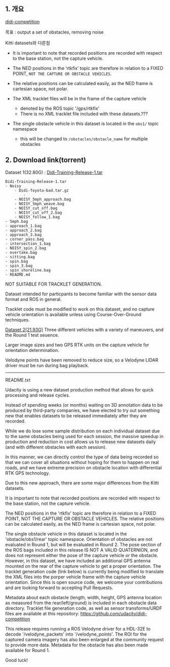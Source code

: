 
## 1. 개요

[didi-competition](https://github.com/udacity/didi-competition)



목표 : output a set of obstacles, removing noise 

Kitti datasets와 다른점
- It is important to note that recorded positions are recorded with respect to the base station, not the capture vehicle. 

- The NED positions in the ‘rtkfix’ topic are therefore in relation to a FIXED POINT, `NOT THE CAPTURE OR OBSTACLE VEHICLES`. 

- The relative positions can be calculated easily, as the NED frame is cartesian space, not polar.

- The XML tracklet files will be in the frame of the capture vehicle
	-  denoted by the ROS topic '/gps/rtkfix'
    - There is no XML tracklet file included with these datasets.???
    
- The single obstacle vehicle in this dataset is located in the `obs1/` topic namespace
	- this will be changed to `/obstacles/obstacle_name` for  multiple obstacles



## 2. Download link(torrent) 

Dataset 1(32.80G) : [Didi-Training-Release-1.tar](http://academictorrents.com/details/76352487923a31d47a6029ddebf40d9265e770b5)

```
Didi-Training-Release-1.tar
- Noisy
	- Didi-Toyota-bad.tar.gz
    	- 
    - NOISY_5mph_approach.bag
    - NOISY_5mph_weave.bag
    - NOISY_cut_off.bag
    - NOISY_cut_off_2.bag
    - NOISY_follow_1.bag
- 5mph.bag
- approach_1.bag
- approach_2.bag
- approach_3.bag
- corner_pass.bag
- intersection_1.bag
- NOISY_spin_2.bag
- overtake.bag
- sitting.bag
- spin.bag
- spin_3.bag
- spin_shoreline.bag
- README.md
```

NOT SUITABLE FOR TRACKLET GENERATION. 

Dataset intended for particpants to become familiar with the sensor data format and ROS in general. 

Tracklet code must be modified to work on this dataset, and no capture vehicle orientation is available unless using Course-Over-Ground techniques.






[Dataset 2(21.93G)](http://academictorrents.com/details/18d7f6be647eb6d581f5ff61819a11b9c21769c7)
Three different vehicles with a variety of maneuvers, and the Round 1 test seuence. 

Larger image sizes and two GPS RTK units on the capture vehicle for orientation determination. 

Velodyne points have been removed to reduce size, so a Velodyne LIDAR driver must be run during bag playback.

---
README.txt

Udacity is using a new dataset production method that allows for quick processing and release cycles. 

Instead of spending weeks (or months) waiting on 3D annotation data to be produced by third-party companies, we have elected to try out something new that enables datasets to be released immediately after they are recorded. 

While we do lose some sample distribution on each individual dataset due to the same obstacles being used for each session, the massive speedup in production and reduction in cost allows us to release new datasets daily (and with different obstacles with each session). 

In this manner, we can directly control the type of data being recorded so that we can cover all situations without hoping for them to happen on real roads, and we have extreme precision on obstacle location with differential RTK GPS technology.

Due to this new approach, there are some major differences from the Kitti datasets. 

It is important to note that recorded positions are recorded with respect to the base station, not the capture vehicle. 

The NED positions in the 'rtkfix' topic are therefore in relation to a FIXED POINT, NOT THE CAPTURE OR OBSTACLE VEHICLES. The relative positions can be calculated easily, as the NED frame is cartesian space, not polar. 

The single obstacle vehicle in this dataset is located in the 'obstacle/obs1/rear' topic namespace. Orientation of obstacles are not evaluated in Round 1, but will be evaluated in Round 2. The pose section of the ROS bags included in this release IS NOT A VALID QUATERNION, and does not represent either the pose of the capture vehicle or the obstacle. However, in this dataset, we have included an additional GPS antenna mounted on the rear of the capture vehicle to get a proper orientation. The tracklet generation code (link below) is currently being modified to translate the XML files into the porper vehicle frame with the capture vehicle orientation. Since this is open source code, we welcome your contributions and are looking forward to accepting Pull Requests.

Metadata about each obstacle (length, width, height, GPS antenna location as measured from the rear/left/ground) is included in each obstacle data directory. Tracklet file generation code, as well as sensor transforms/URDF files are available at this repository: https://github.com/udacity/didi-competition

This release requires running a ROS Velodyne driver for a HDL-32E to decode '/velodyne_packets' into '/velodyne_points'. The ROI for the captured camera imagery has also been enlarged at the community request to provide more data. Metadata for the obstacle has also been made available for Round 1.

Good luck!
